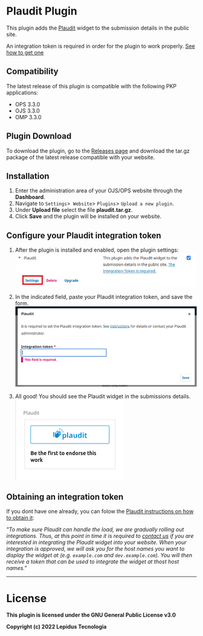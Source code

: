 # Plaudit Plugin 

This plugin adds the [Plaudit](https://plaudit.pub/) widget to the submission details in the public site.

An integration token is required in order for the plugin to work properly. [See how to get one](#obtaining-an-integration-token)

## Compatibility

The latest release of this plugin is compatible with the following PKP applications:

* OPS 3.3.0
* OJS 3.3.0
* OMP 3.3.0


## Plugin Download

To download the plugin, go to the [Releases page](https://github.com/lepidus/plaudit/releases) and download the tar.gz package of the latest release compatible with your website.

## Installation

1. Enter the administration area of ​​your OJS/OPS website through the __Dashboard__.
2. Navigate to `Settings`>` Website`> `Plugins`> `Upload a new plugin`.
3. Under __Upload file__ select the file __plaudit.tar.gz__.
4. Click __Save__ and the plugin will be installed on your website.

## Configure your Plaudit integration token

1. After the plugin is installed and enabled, open the plugin settings:
![plaudit-plugin-page](assets/plaudit-plugin-page.png)

2. In the indicated field, paste your Plaudit integration token, and save the form.
![plaudit-settings-page](assets/plaudit-settings-page.png)

3. All good! You should see the Plaudit widget in the submissions details.
![plaudit-widget](assets/plaudit-widget.png)

## Obtaining an integration token

If you dont have one already, you can folow the [Plaudit instructions on how to obtain it](https://plaudit.pub/integration):

*"To make sure Plaudit can handle the load, we are gradually rolling out integrations. Thus, at this point in time it is required to [contact us](mailto:integrate@plaudit.pub) if you are interested in integrating the Plaudit widget into your website. When your integration is approved, we will ask you for the host names you want to display the widget at (e.g. `example.com` and `dev.example.com`). You will then receive a token that can be used to integrate the widget at thost host names."*

* * *
# License
__This plugin is licensed under the GNU General Public License v3.0__

__Copyright (c) 2022 Lepidus Tecnologia__
